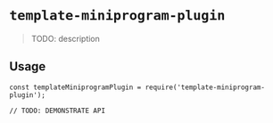 # `template-miniprogram-plugin`

> TODO: description

## Usage

```
const templateMiniprogramPlugin = require('template-miniprogram-plugin');

// TODO: DEMONSTRATE API
```
